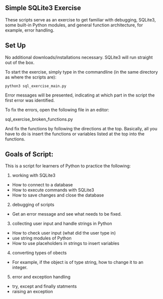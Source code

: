 ## Simple SQLite3 Exercise

These scripts serve as an exercise to get familiar with debugging, SQLite3, some built-in Python modules, and general function architecture, for example, error handling.

## Set Up

No additional downloads/installations necessary. SQLite3 will run straight out of the box. 

To start the exercise, simply type in the commandline (in the same directory as where the scripts are):

```
python3 sql_exercise_main.py
```

Error messages will be presented, indicating at which part in the script the first error was identified. 

To fix the errors, open the following file in an editor:

sql_exercise_broken_functions.py

And fix the functions by following the directions at the top. Basically, all you have to do is insert the functions or variables listed at the top into the functions.

## Goals of Script:

This is a script for learners of Python to practice the following:

1) working with SQLite3
* How to connect to a database
* How to execute commands with SQLite3
* How to save changes and close the database

2) debugging of scripts
* Get an error message and see what needs to be fixed.

3) collecting user input and handle strings in Python
* How to check user input (what did the user type in)
* use string modules of Python
* How to use placeholders in strings to insert variables

4) converting types of obects
* For example, if the object is of type string, how to change it to an integer.

5) error and exception handling
* try, except and finally statments
* raising an exception

